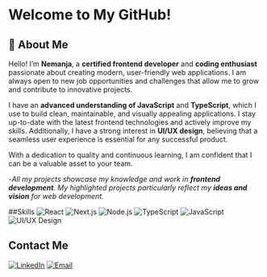 # Welcome to My GitHub!

## 🚀 About Me
Hello! I’m **Nemanja**, a **certified frontend developer** and **coding enthusiast** passionate about creating modern, user-friendly web applications. I am always open to new job opportunities and challenges that allow me to grow and contribute to innovative projects.

I have an **advanced understanding of JavaScript** and **TypeScript**, which I use to build clean, maintainable, and visually appealing applications. I stay up-to-date with the latest frontend technologies and actively improve my skills. Additionally, I have a strong interest in **UI/UX design**, believing that a seamless user experience is essential for any successful product.

With a dedication to quality and continuous learning, I am confident that I can be a valuable asset to your team.

-*All my projects showcase my knowledge and work in **frontend development**. My highlighted projects particularly reflect my **ideas and vision** for web development.*

##Skills
 ![React](https://img.shields.io/badge/React-20232A?style=for-the-badge&logo=react&logoColor=61DAFB) 
 ![Next.js](https://img.shields.io/badge/Next.js-000000?style=for-the-badge&logo=nextdotjs&logoColor=white)
 ![Node.js](https://img.shields.io/badge/Node.js-339933?style=for-the-badge&logo=nodedotjs&logoColor=white) 
 ![TypeScript](https://img.shields.io/badge/TypeScript-007ACC?style=for-the-badge&logo=typescript&logoColor=white) 
 ![JavaScript](https://img.shields.io/badge/JavaScript-F7DF1E?style=for-the-badge&logo=javascript&logoColor=black) 
 ![UI/UX Design](https://img.shields.io/badge/UI%2FUX-Design-FFA500?style=for-the-badge&logo=figma&logoColor=white)

## Contact Me
[![LinkedIn](https://img.shields.io/badge/LinkedIn-0A66C2?style=for-the-badge&logo=linkedin&logoColor=white)](https://www.linkedin.com/in/nemanja-antonijevic-6baabb2a2/)  [![Email](https://img.shields.io/badge/Email-D14836?style=for-the-badge&logo=gmail&logoColor=white)](mailto:antonijevicnemanjaa@gmail.com)
